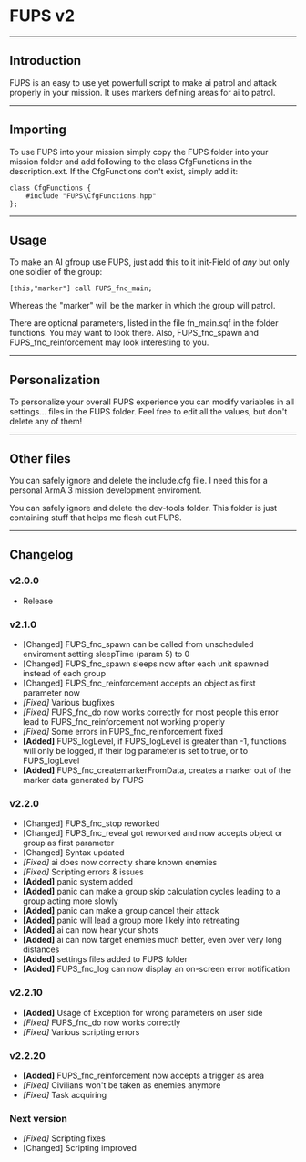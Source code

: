 # FUPS v2

-------------------------
Introduction
-------------------------

FUPS is an easy to use yet powerfull script to make ai patrol and attack properly in your mission.
It uses markers defining areas for ai to patrol.

-------------------------
Importing
-------------------------

To use FUPS into your mission simply copy the FUPS folder into your mission folder and add following to the class CfgFunctions in the description.ext. If the CfgFunctions don't exist, simply add it:
```
class CfgFunctions {
	#include "FUPS\CfgFunctions.hpp"
};
```

-------------------------
Usage
-------------------------

To make an AI gfroup use FUPS, just add this to it init-Field of _any_ but only one soldier of the group:
```
[this,"marker"] call FUPS_fnc_main;
```
Whereas the "marker" will be the marker in which the group will patrol.

There are optional parameters, listed in the file fn_main.sqf in the folder functions. You may want to look there. Also, FUPS_fnc_spawn and FUPS_fnc_reinforcement may look interesting to you.

-------------------------
Personalization
-------------------------

To personalize your overall FUPS experience you can modify variables in all settings... files in the FUPS folder.
Feel free to edit all the values, but don't delete any of them!

-------------------------
Other files
-------------------------

You can safely ignore and delete the include.cfg file. I need this for a personal ArmA 3 mission development enviroment.

You can safely ignore and delete the dev-tools folder. This folder is just containing stuff that helps me flesh out FUPS.

-------------------------
Changelog
-------------------------

### v2.0.0
* Release

### v2.1.0
* [Changed] FUPS_fnc_spawn can be called from unscheduled enviroment setting sleepTime (param 5) to 0
* [Changed] FUPS_fnc_spawn sleeps now after each unit spawned instead of each group
* [Changed] FUPS_fnc_reinforcement accepts an object as first parameter now
* _[Fixed]_ Various bugfixes
* _[Fixed]_ FUPS_fnc_do now works correctly for most people this error lead to FUPS_fnc_reinforcement not working properly
* _[Fixed]_ Some errors in FUPS_fnc_reinforcement fixed
* **[Added]** FUPS_logLevel, if FUPS_logLevel is greater than -1, functions will only be logged, if their log parameter is set to true, or to FUPS_logLevel
* **[Added]** FUPS_fnc_createmarkerFromData, creates a marker out of the marker data generated by FUPS

### v2.2.0
* [Changed] FUPS_fnc_stop reworked
* [Changed] FUPS_fnc_reveal got reworked and now accepts object or group as first parameter
* [Changed] Syntax updated
* _[Fixed]_ ai does now correctly share known enemies
* _[Fixed]_ Scripting errors & issues
* **[Added]** panic system added
* **[Added]** panic can make a group skip calculation cycles leading to a group acting more slowly
* **[Added]** panic can make a group cancel their attack
* **[Added]** panic will lead a group more likely into retreating
* **[Added]** ai can now hear your shots
* **[Added]** ai can now target enemies much better, even over very long distances
* **[Added]** settings files added to FUPS folder
* **[Added]** FUPS_fnc_log can now display an on-screen error notification

### v2.2.10
* **[Added]** Usage of Exception for wrong parameters on user side
* _[Fixed]_ FUPS_fnc_do now works correctly
* _[Fixed]_ Various scripting errors

### v2.2.20
* **[Added]** FUPS_fnc_reinforcement now accepts a trigger as area
* _[Fixed]_ Civilians won't be taken as enemies anymore
* _[Fixed]_ Task acquiring

### Next version
* _[Fixed]_ Scripting fixes
* [Changed] Scripting improved
